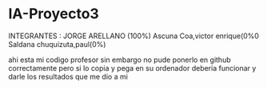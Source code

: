 # IA-Proyecto3
INTEGRANTES :
JORGE ARELLANO (100%)
Ascuna Coa,victor enrique(0%0
Saldana chuquizuta,paul(0%)


ahi esta mi codigo profesor sin embargo no pude ponerlo en github correctamente pero si lo copia y pega en su ordenador deberia funcionar y darle los resultados que me dio a mi
